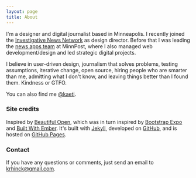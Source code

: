 ```yaml
---
layout: page
title: About
---
```


I'm a designer and digital journalist based in Minneapolis. I recently joined the [Investigative News Network](http://www.investigativenewsnetwork.org) as design director. Before that I was leading the [news apps team](http://www.minnpost.com/data) at MinnPost, where I also managed web development/design and led strategic digital projects. 

I believe in user-driven design, journalism that solves problems, testing assumptions, iterative change, open source, hiring people who are smarter than me, admitting what I don't know, and leaving things better than I found them. Kindness or GTFO. 

You can also find me [@kaeti](http://twitter.com/kaeti).

### Site credits
Inspired by [Beautiful Open](http://beautifulopen.com/), which was in turn inspired by [Bootstrap Expo](http://expo.getbootstrap.com/)
and [Built With Ember](http://builtwithember.io/). It's built with
[Jekyll](http://jekyllrb.com), developed on
[GitHub](https://github.com/kaeti), and is hosted
on [GitHub Pages](https://pages.github.com).

### Contact
If you have any questions or comments, just send an email to
[krhinck@gmail.com](mailto:krhinck@gmail.com).
